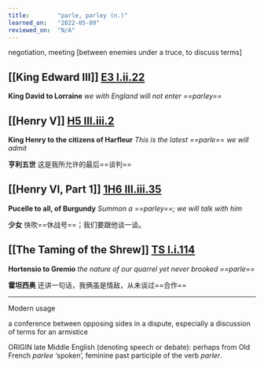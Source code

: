 ```yaml
---
title:        "parle, parley (n.)"
learned_on:   "2022-05-09"
reviewed_on:  "N/A"
---
```


negotiation, meeting \[between enemies under a truce, to discuss terms\]

## [[King Edward III]] [E3 I.ii.22](https://www.shakespeareswords.com/Public/Play.aspx?Act=1&Scene=2&WorkId=14#162683)

**King David to Lorraine** *we with England will not enter ==parley==*

## [[Henry V]] [H5 III.iii.2](https://www.shakespeareswords.com/Public/Play.aspx?Act=3&Scene=3&WorkId=38#254811)

**King Henry to the citizens of Harfleur** *This is the latest ==parle== we will admit*

**亨利五世** 这是我所允许的最后==谈判==

## [[Henry VI, Part 1]] [1H6 III.iii.35](https://www.shakespeareswords.com/Public/Play.aspx?Act=3&Scene=3&WorkId=25#202896)

**Pucelle to all, of Burgundy** *Summon a ==parley==; we will talk with him*

**少女** 快吹==休战号==；我们要跟他谈一谈。

## [[The Taming of the Shrew]] [TS I.i.114](https://www.shakespeareswords.com/Public/Play.aspx?Act=1&Scene=1&WorkId=24#197616)

**Hortensio to Gremio** *the nature of our quarrel yet never brooked ==parle==*

**霍坦西奥** 还讲一句话，我俩虽是情敌，从未谈过==合作==

-----

Modern usage

a conference between opposing sides in a dispute, especially a discussion of terms for an armistice

ORIGIN late Middle English (denoting speech or debate): perhaps from Old French *parlee* ‘spoken’, feminine past participle of the verb *parler*.
